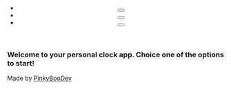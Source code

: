 <!DOCTYPE html>
<html lang="en">

<head>
  <meta charset="UTF-8">
  <meta http-equiv="X-UA-Compatible" content="IE=edge">
  <meta name="viewport" content="width=device-width, initial-scale=1.0">
  <link rel="preconnect" href="https://fonts.googleapis.com">
  <link rel="preconnect" href="https://fonts.gstatic.com" crossorigin>
  <link href="https://fonts.googleapis.com/css2?family=Roboto:wght@400;700&display=swap" rel="stylesheet">
  <script src="https://kit.fontawesome.com/f2c415983f.js" crossorigin="anonymous"></script>
  <link rel="stylesheet" href="./src/styles/index.css">
  <title>Timer by @PinkyBooDev</title>
</head>
<body>
  <header>
    <nav class="headerNav">
      <ul class="headerList">
        <li>
          <button class="button headerButton" id="chronometerButton" onclick="chronometerSection()"
            title="Chronometer"><i class="fa-solid fa-clock"></i></button>
        </li>
        <li>
          <button class="button headerButton " id="timerButton" title="Timer" onclick="executeAppFunction('Timer')"><i
              class="fa-solid fa-hourglass"></i></button>
        </li>
        <li>
          <button class="button headerButton " title="Alarms" onclick="executeAppFunction('Alarms')"><i
              class="fa-solid fa-bell"></i></button>
        </li>
      </ul>
    </nav>
  </header>
  <main>
    <section class="hero" id="main">
    </section>
  </main>
  <footer>
    <h3>Welcome to your personal clock app. Choice one of the options to start!</h3>
    <p>Made by <span class="hoverUnderline"><a href="https://github.com/PinkyBooDev" target="_blank">PinkyBooDev</a></span></p>
  </footer>
  <script src="./src/javascript/index.js"></script>
</body>

</html>